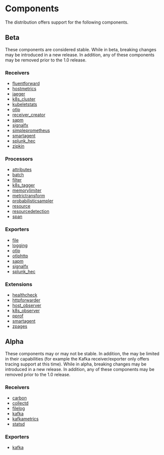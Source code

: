 # Components

The distribution offers support for the following components.

## Beta

These components are considered stable. While in beta, breaking changes may be
introduced in a new release. In addition, any of these components may be
removed prior to the 1.0 release.

### Receivers

- [fluentforward](https://github.com/open-telemetry/opentelemetry-collector-contrib/tree/main/receiver/fluentforwardreceiver)
- [hostmetrics](https://github.com/open-telemetry/opentelemetry-collector/tree/main/receiver/hostmetricsreceiver)
- [jaeger](https://github.com/open-telemetry/opentelemetry-collector/tree/main/receiver/jaegerreceiver)
- [k8s_cluster](https://github.com/open-telemetry/opentelemetry-collector-contrib/tree/main/receiver/k8sclusterreceiver)
- [kubeletstats](https://github.com/open-telemetry/opentelemetry-collector-contrib/tree/main/receiver/kubeletstatsreceiver)
- [otlp](https://github.com/open-telemetry/opentelemetry-collector/tree/main/receiver/otlpreceiver)
- [receiver_creator](https://github.com/open-telemetry/opentelemetry-collector-contrib/tree/main/receiver/receivercreator)
- [sapm](https://github.com/open-telemetry/opentelemetry-collector-contrib/tree/main/receiver/sapmreceiver)
- [signalfx](https://github.com/open-telemetry/opentelemetry-collector-contrib/tree/main/receiver/signalfxreceiver)
- [simpleprometheus](https://github.com/open-telemetry/opentelemetry-collector-contrib/tree/main/receiver/simpleprometheusreceiver)
- [smartagent](../internal/receiver/smartagentreceiver)
- [splunk_hec](https://github.com/open-telemetry/opentelemetry-collector-contrib/tree/main/receiver/splunkhecreceiver)
- [zipkin](https://github.com/open-telemetry/opentelemetry-collector/tree/main/receiver/zipkinreceiver)
 
### Processors

- [attributes](https://github.com/open-telemetry/opentelemetry-collector/tree/main/processor/attributesprocessor)
- [batch](https://github.com/open-telemetry/opentelemetry-collector/tree/main/processor/batchprocessor)
- [filter](https://github.com/open-telemetry/opentelemetry-collector/tree/main/processor/filterprocessor)
- [k8s_tagger](https://github.com/open-telemetry/opentelemetry-collector-contrib/tree/main/processor/k8sprocessor)
- [memorylimiter](https://github.com/open-telemetry/opentelemetry-collector/tree/main/processor/memorylimiter)
- [metrictransform](https://github.com/open-telemetry/opentelemetry-collector-contrib/tree/main/processor/metricstransformprocessor)
- [probabilisticsampler](https://github.com/open-telemetry/opentelemetry-collector/tree/main/processor/probabilisticsamplerprocessor)
- [resource](https://github.com/open-telemetry/opentelemetry-collector/tree/main/processor/resourceprocessor)
- [resourcedetection](https://github.com/open-telemetry/opentelemetry-collector-contrib/tree/main/processor/resourcedetectionprocessor)
- [span](https://github.com/open-telemetry/opentelemetry-collector/tree/main/processor/spanprocessor)

### Exporters

- [file](https://github.com/open-telemetry/opentelemetry-collector/tree/main/exporter/fileexporter)
- [logging](https://github.com/open-telemetry/opentelemetry-collector/tree/main/exporter/loggingexporter)
- [otlp](https://github.com/open-telemetry/opentelemetry-collector/tree/main/exporter/otlpexporter)
- [otlphttp](https://github.com/open-telemetry/opentelemetry-collector/tree/main/exporter/otlphttpexporter)    
- [sapm](https://github.com/open-telemetry/opentelemetry-collector-contrib/tree/main/exporter/sapmexporter)  
- [signalfx](https://github.com/open-telemetry/opentelemetry-collector-contrib/tree/main/exporter/signalfxexporter)
- [splunk_hec](https://github.com/open-telemetry/opentelemetry-collector-contrib/tree/main/exporter/splunkhecexporter)

### Extensions  

- [healthcheck](https://github.com/open-telemetry/opentelemetry-collector/tree/main/extension/healthcheckextension)
- [httpforwarder](https://github.com/open-telemetry/opentelemetry-collector-contrib/tree/main/extension/httpforwarder)
- [host_observer](https://github.com/open-telemetry/opentelemetry-collector-contrib/tree/main/extension/observer/hostobserver)
- [k8s_observer](https://github.com/open-telemetry/opentelemetry-collector-contrib/tree/main/extension/observer/k8sobserver)
- [pprof](https://github.com/open-telemetry/opentelemetry-collector/tree/main/extension/pprofextension)
- [smartagent](../internal/extension/smartagentextension)
- [zpages](https://github.com/open-telemetry/opentelemetry-collector/tree/main/extension/zpagesextension)

## Alpha

These components may or may not be stable. In addition, the may be limited in
their capabilities (for example the Kafka receiver/exporter only offers tracing
support at this time). While in alpha, breaking changes may be introduced in a
new release. In addition, any of these components may be removed prior to the
1.0 release.

### Receivers

- [carbon](https://github.com/open-telemetry/opentelemetry-collector-contrib/tree/main/receiver/carbonreceiver)
- [collectd](https://github.com/open-telemetry/opentelemetry-collector-contrib/tree/main/receiver/collectdreceiver)
- [filelog](https://github.com/open-telemetry/opentelemetry-collector-contrib/tree/main/receiver/filelogreceiver)
- [kafka](https://github.com/open-telemetry/opentelemetry-collector/tree/main/receiver/kafkareceiver)
- [kafkametrics](https://github.com/open-telemetry/opentelemetry-collector-contrib/tree/main/receiver/kafkametricsreceiver)
- [statsd](https://github.com/open-telemetry/opentelemetry-collector-contrib/tree/main/receiver/statsdreceiver)

### Exporters

- [kafka](https://github.com/open-telemetry/opentelemetry-collector/tree/main/exporter/kafkaexporter)
